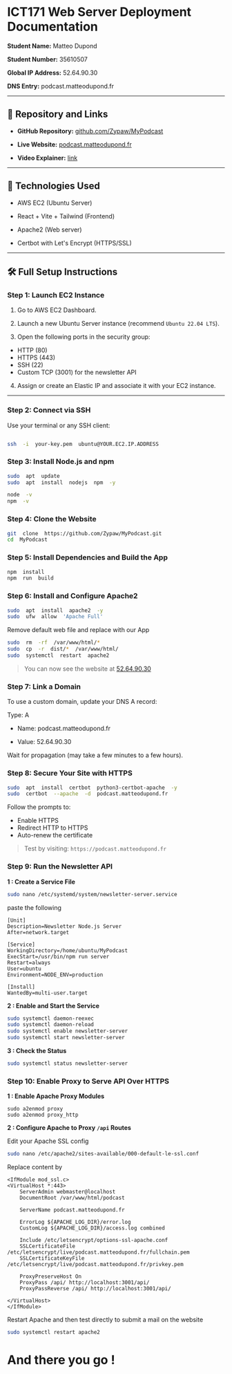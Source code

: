 
# ICT171 Web Server Deployment Documentation

  

**Student Name:** Matteo Dupond

**Student Number:** 35610507

**Global IP Address:** 52.64.90.30

**DNS Entry:**  podcast.matteodupond.fr

  

---

  

## 📂 Repository and Links

  

-  **GitHub Repository:** [github.com/Zypaw/MyPodcast](https://github.com/Zypaw/MyPodcast)

-  **Live Website:** [podcast.matteodupond.fr](https://podcast.matteodupond.fr)

-  **Video Explainer:** [link](https://www.youtube.com/watch?v=H00Ufldhuh)

  

---

  

## 🧰 Technologies Used

  

- AWS EC2 (Ubuntu Server)

- React + Vite + Tailwind (Frontend)

- Apache2 (Web server)

- Certbot with Let's Encrypt (HTTPS/SSL)

  

---

  

## 🛠️ Full Setup Instructions

  

### Step 1: Launch EC2 Instance

  

1. Go to AWS EC2 Dashboard.

2. Launch a new Ubuntu Server instance (recommend `Ubuntu 22.04 LTS`).

3. Open the following ports in the security group:

- HTTP (80)
- HTTPS (443)
- SSH (22)
- Custom TCP (3001) for the newsletter API


4. Assign or create an Elastic IP and associate it with your EC2 instance.

  

---

  

### Step 2: Connect via SSH

  

Use your terminal or any SSH client:

  

```bash

ssh  -i  your-key.pem  ubuntu@YOUR.EC2.IP.ADDRESS

```

  

### Step 3: Install Node.js and npm

  

```bash
sudo  apt  update
sudo  apt  install  nodejs  npm  -y

node  -v
npm  -v
```

  

### Step 4: Clone the Website

  

```bash
git  clone  https://github.com/Zypaw/MyPodcast.git
cd  MyPodcast
```

  

### Step 5: Install Dependencies and Build the App

  

```bash
npm  install
npm  run  build
```

  

### Step 6: Install and Configure Apache2

  

```bash
sudo  apt  install  apache2  -y
sudo  ufw  allow  'Apache Full'
```

Remove default web file and replace with our App

```bash
sudo  rm  -rf  /var/www/html/*
sudo  cp  -r  dist/*  /var/www/html/
sudo  systemctl  restart  apache2
```

> You can now see the website at [52.64.90.30](52.64.90.30)

  

### Step 7: Link a Domain

To use a custom domain, update your DNS A record:

  

Type: A

  

- Name: podcast.matteodupond.fr

- Value: 52.64.90.30

  

Wait for propagation (may take a few minutes to a few hours).

  

### Step 8: Secure Your Site with HTTPS

  

```bash
sudo  apt  install  certbot  python3-certbot-apache  -y
sudo  certbot  --apache  -d  podcast.matteodupond.fr
```

Follow the prompts to:

- Enable HTTPS
- Redirect HTTP to HTTPS
- Auto-renew the certificate

> Test by visiting: `https://podcast.matteodupond.fr`

### Step 9: Run the Newsletter API
**1 : Create a Service File**  
```bash
sudo nano /etc/systemd/system/newsletter-server.service
```
paste the following
```
[Unit]
Description=Newsletter Node.js Server
After=network.target

[Service]
WorkingDirectory=/home/ubuntu/MyPodcast
ExecStart=/usr/bin/npm run server
Restart=always
User=ubuntu
Environment=NODE_ENV=production

[Install]
WantedBy=multi-user.target
```

**2 : Enable and Start the Service**
```bash
sudo systemctl daemon-reexec
sudo systemctl daemon-reload
sudo systemctl enable newsletter-server
sudo systemctl start newsletter-server
```

**3 : Check the Status**
```bash
sudo systemctl status newsletter-server
```

### Step 10: Enable Proxy to Serve API Over HTTPS
**1 : Enable Apache Proxy Modules**

```
sudo a2enmod proxy
sudo a2enmod proxy_http
```

**2 : Configure Apache to Proxy `/api` Routes**

Edit your Apache SSL config
```bash
sudo nano /etc/apache2/sites-available/000-default-le-ssl.conf
```
Replace content by
```
<IfModule mod_ssl.c>
<VirtualHost *:443>
    ServerAdmin webmaster@localhost
    DocumentRoot /var/www/html/podcast

    ServerName podcast.matteodupond.fr

    ErrorLog ${APACHE_LOG_DIR}/error.log
    CustomLog ${APACHE_LOG_DIR}/access.log combined

    Include /etc/letsencrypt/options-ssl-apache.conf
    SSLCertificateFile /etc/letsencrypt/live/podcast.matteodupond.fr/fullchain.pem
    SSLCertificateKeyFile /etc/letsencrypt/live/podcast.matteodupond.fr/privkey.pem

    ProxyPreserveHost On
    ProxyPass /api/ http://localhost:3001/api/
    ProxyPassReverse /api/ http://localhost:3001/api/

</VirtualHost>
</IfModule>
```
Restart Apache and then test directly to submit a mail on the website
```bash
sudo systemctl restart apache2
```


# And there you go ! 

